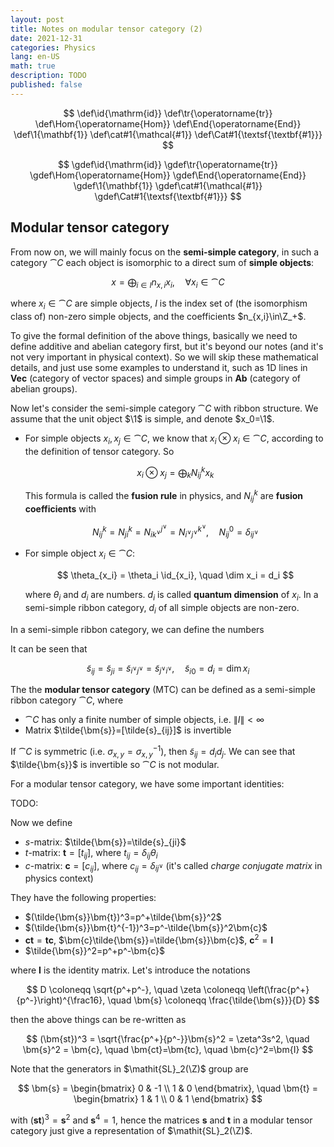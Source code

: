```yaml
---
layout: post
title: Notes on modular tensor category (2)
date: 2021-12-31
categories: Physics
lang: en-US
math: true
description: TODO
published: false
---
```


$$
\def\id{\mathrm{id}}
\def\tr{\operatorname{tr}}
\def\Hom{\operatorname{Hom}}
\def\End{\operatorname{End}}
\def\1{\mathbf{1}}
\def\cat#1{\mathcal{#1}}
\def\Cat#1{\textsf{\textbf{#1}}}
$$

$$
\gdef\id{\mathrm{id}}
\gdef\tr{\operatorname{tr}}
\gdef\Hom{\operatorname{Hom}}
\gdef\End{\operatorname{End}}
\gdef\1{\mathbf{1}}
\gdef\cat#1{\mathcal{#1}}
\gdef\Cat#1{\textsf{\textbf{#1}}}
$$

## Modular tensor category

From now on, we will mainly focus on the **semi-simple category**, in such a category $\cat{C}$ each object is isomorphic to a direct sum of **simple objects**:

$$ x = \bigoplus_{i\in I} n_{x,i} x_i, \quad \forall x_i \in \cat{C} $$

where $x_i\in\cat{C}$ are simple objects, $I$ is the index set of (the isomorphism class of) non-zero simple objects, and the coefficients $n_{x,i}\in\Z_+$.

To give the formal definition of the above things, basically we need to define additive and abelian category first, but it's beyond our notes (and it's not very important in physical context). So we will skip these mathematical details, and just use some examples to understand it, such as 1D lines in **Vec** (category of vector spaces) and simple groups in **Ab** (category of abelian groups).

Now let's consider the semi-simple category $\cat{C}$ with ribbon structure. We assume that the unit object $\1$ is simple, and denote $x_0=\1$.

- For simple objects $x_i, x_j\in\cat{C}$, we know that $x_i\otimes x_i\in\cat{C}$, according to the definition of tensor category. So

  $$ x_i \otimes x_j = \bigoplus_k N_{ij}^k x_k $$

  This formula is called the **fusion rule** in physics, and $N_{ij}^k$ are **fusion coefficients** with

  $$ N_{ij}^k = N_{ji}^k = N_{ik^\vee}^{j^\vee} = N_{i^\vee j^\vee}^{k^\vee}, \quad N_{ij}^0 = \delta_{ij^\vee} $$

- For simple object $x_i\in\cat{C}$:

  $$ \theta_{x_i} = \theta_i \id_{x_i}, \quad \dim x_i = d_i $$

  where $\theta_i$ and $d_i$ are numbers. $d_i$ is called **quantum dimension** of $x_i$. In a semi-simple ribbon category, $d_i$ of all simple objects are non-zero.

In a semi-simple ribbon category, we can define the numbers

<!-- TODO: s-matrix -->

It can be seen that

$$ \tilde{s}_{ij} = \tilde{s}_{ji} = \tilde{s}_{i^\vee j^\vee} = \tilde{s}_{j^\vee i^\vee}, \quad \tilde{s}_{i0} = d_i = \dim x_i $$

The the **modular tensor category** (MTC) can be defined as a semi-simple ribbon category $\cat{C}$, where

- $\cat{C}$ has only a finite number of simple objects, i.e. $\|I\|<\infty$
- Matrix $\tilde{\bm{s}}=[\tilde{s}_{ij}]$ is invertible

If $\cat{C}$ is symmetric (i.e. $\sigma_{x,y}=\sigma_{x,y}^{-1}$), then $\tilde{s}_{ij}=d_i d_j$. We can see that $\tilde{\bm{s}}$ is invertible so $\cat{C}$ is not modular.

For a modular tensor category, we have some important identities:

TODO:

Now we define

- *s*-matrix: $\tilde{\bm{s}}=\tilde{s}_{ji}$
- *t*-matrix: $\bm{t}=[t_{ij}]$, where $t_{ij}=\delta_{ij}\theta_i$
- *c*-matrix: $\bm{c}=[c_{ij}]$, where $c_{ij}=\delta_{ij^\vee}$ (it's called *charge conjugate matrix* in physics context)

They have the following properties:

- $(\tilde{\bm{s}}\bm{t})^3=p^+\tilde{\bm{s}}^2$
- $(\tilde{\bm{s}}\bm{t}^{-1})^3=p^-\tilde{\bm{s}}^2\bm{c}$
- $\bm{ct}=\bm{tc}$, $\bm{c}\tilde{\bm{s}}=\tilde{\bm{s}}\bm{c}$, $\bm{c}^2=\bm{I}$
- $\tilde{\bm{s}}^2=p^+p^-\bm{c}$

where $\bm{I}$ is the identity matrix. Let's introduce the notations

$$ D \coloneqq \sqrt{p^+p^-}, \quad \zeta \coloneqq \left(\frac{p^+}{p^-}\right)^{\frac16}, \quad \bm{s} \coloneqq \frac{\tilde{\bm{s}}}{D} $$

then the above things can be re-written as

$$ (\bm{st})^3 = \sqrt{\frac{p^+}{p^-}}\bm{s}^2 = \zeta^3s^2, \quad \bm{s}^2 = \bm{c}, \quad \bm{ct}=\bm{tc}, \quad \bm{c}^2=\bm{I} $$

Note that the generators in $\mathit{SL}_2(\Z)$ group are

$$ \bm{s} = \begin{bmatrix} 0 & -1 \\ 1 & 0 \end{bmatrix}, \quad \bm{t} = \begin{bmatrix} 1 & 1 \\ 0 & 1 \end{bmatrix} $$

with $(\bm{st})^3=\bm{s}^2$ and $\bm{s}^4=1$, hence the matrices $\bm{s}$ and $\bm{t}$ in a modular tensor category just give a representation of $\mathit{SL}_2(\Z)$.
